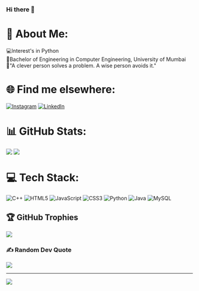 ### Hi there 👋
# 💫 About Me:
💻Interest's in Python<br>🏫Bachelor of Engineering in Computer Engineering, University of Mumbai<br>💭"A clever person solves a problem. A wise person avoids it."<br>

# 🌐 Find me elsewhere:
[![Instagram](https://img.shields.io/badge/Instagram-%23E4405F.svg?logo=Instagram&logoColor=white)](https://instagram.com/zaaidddd_) [![LinkedIn](https://img.shields.io/badge/LinkedIn-%230077B5.svg?logo=linkedin&logoColor=white)](https://linkedin.com/in/ZaidShaikh) 

# 📊 GitHub Stats:
![](https://github-readme-stats.vercel.app/api?username=DiazSk&theme=radical&hide_border=false&include_all_commits=true&count_private=true)
![](https://github-readme-stats.vercel.app/api/top-langs/?username=DiazSk&theme=radical&hide_border=false&include_all_commits=true&count_private=true&layout=compact)

# 💻 Tech Stack:
![C++](https://img.shields.io/badge/c++-%2300599C.svg?style=for-the-badge&logo=c%2B%2B&logoColor=white) ![HTML5](https://img.shields.io/badge/html5-%23E34F26.svg?style=for-the-badge&logo=html5&logoColor=white) ![JavaScript](https://img.shields.io/badge/javascript-%23323330.svg?style=for-the-badge&logo=javascript&logoColor=%23F7DF1E) ![CSS3](https://img.shields.io/badge/css3-%231572B6.svg?style=for-the-badge&logo=css3&logoColor=white) ![Python](https://img.shields.io/badge/python-3670A0?style=for-the-badge&logo=python&logoColor=ffdd54) ![Java](https://img.shields.io/badge/java-%23ED8B00.svg?style=for-the-badge&logo=java&logoColor=white) ![MySQL](https://img.shields.io/badge/mysql-%2300f.svg?style=for-the-badge&logo=mysql&logoColor=white)

## 🏆 GitHub Trophies
![](https://github-profile-trophy.vercel.app/?username=DiazSk&theme=radical&no-frame=false&no-bg=false&margin-w=4)

### ✍️ Random Dev Quote
![](https://quotes-github-readme.vercel.app/api?type=horizontal&theme=radical)

---
[![](https://visitcount.itsvg.in/api?id=DiazSk&icon=0&color=0)](https://visitcount.itsvg.in)

